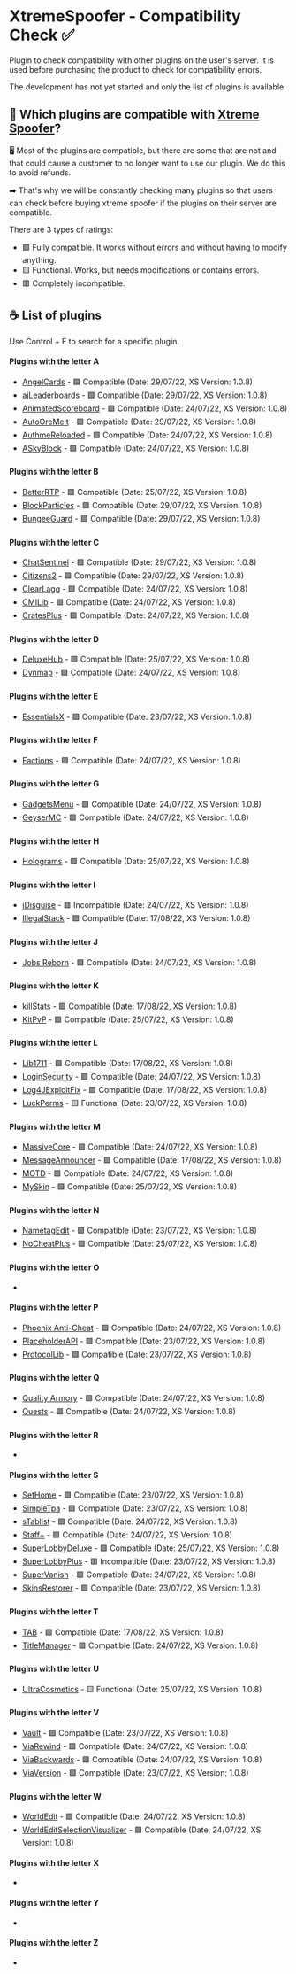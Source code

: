# XtremeSpoofer - Compatibility Check ✅
Plugin to check compatibility with other plugins on the user's server. It is used before purchasing the product to check for compatibility errors.

The development has not yet started and only the list of plugins is available.

## 🤔 Which plugins are compatible with [Xtreme Spoofer](https://xtreme.red/resources/resource/6--xtreme-spoofer--/)?
🖥️ Most of the plugins are compatible, but there are some that are not and that could cause a customer to no longer want to use our plugin. We do this to avoid refunds.

➡️ That's why we will be constantly checking many plugins so that users can check before buying xtreme spoofer if the plugins on their server are compatible.

There are 3 types of ratings:
- 🟩 Fully compatible. It works without errors and without having to modify anything.
- 🟨 Functional. Works, but needs modifications or contains errors.
- 🟥 Completely incompatible.

## ☕ List of plugins

Use Control + F to search for a specific plugin.

#### Plugins with the letter A
- [AngelCards](https://www.spigotmc.org/resources/angelcards.64831/) - 🟩 Compatible (Date: 29/07/22, XS Version: 1.0.8)
- [ajLeaderboards](https://gitlab.com/ajg0702/ajleaderboards) - 🟩 Compatible (Date: 29/07/22, XS Version: 1.0.8)
- [AnimatedScoreboard](https://www.spigotmc.org/resources/animatedscoreboard.20848/) - 🟩 Compatible (Date: 24/07/22, XS Version: 1.0.8)
- [AutoOreMelt](https://www.spigotmc.org/resources/autooremelt.12705/) - 🟩 Compatible (Date: 29/07/22, XS Version: 1.0.8)
- [AuthmeReloaded](https://www.spigotmc.org/resources/clearlagg.68271/) - 🟩 Compatible (Date: 24/07/22, XS Version: 1.0.8)
- [ASkyBlock](https://www.spigotmc.org/resources/askyblock.1220/) - 🟩 Compatible (Date: 24/07/22, XS Version: 1.0.8)
#### Plugins with the letter B
- [BetterRTP](https://github.com/SuperRonanCraft/BetterRTP/) - 🟩 Compatible (Date: 25/07/22, XS Version: 1.0.8)
- [BlockParticles](https://github.com/Crazy-Crew/Block-Particles) - 🟩 Compatible (Date: 29/07/22, XS Version: 1.0.8)
- [BungeeGuard](https://github.com/lucko/BungeeGuard) - 🟩 Compatible (Date: 29/07/22, XS Version: 1.0.8)
#### Plugins with the letter C
- [ChatSentinel](https://www.mc-market.org/resources/23698/) - 🟩 Compatible (Date: 29/07/22, XS Version: 1.0.8)
- [Citizens2](https://github.com/CitizensDev/Citizens2) - 🟩 Compatible (Date: 29/07/22, XS Version: 1.0.8)
- [ClearLagg](https://www.spigotmc.org/resources/clearlagg.68271/) - 🟩 Compatible (Date: 24/07/22, XS Version: 1.0.8)
- [CMILib](https://www.spigotmc.org/resources/cmilib.87610/) - 🟩 Compatible (Date: 24/07/22, XS Version: 1.0.8)
- [CratesPlus](https://www.spigotmc.org/resources/cratesplus-free-crates-plugin-1-8-1-16-4.5018/) - 🟩 Compatible (Date: 24/07/22, XS Version: 1.0.8)
#### Plugins with the letter D
- [DeluxeHub](https://github.com/ItsLewizzz/DeluxeHub) - 🟩 Compatible (Date: 25/07/22, XS Version: 1.0.8)
- [Dynmap](https://www.spigotmc.org/resources/askyblock.1220/) - 🟩 Compatible (Date: 24/07/22, XS Version: 1.0.8)
#### Plugins with the letter E
- [EssentialsX](https://essentialsx.net/) - 🟩 Compatible (Date: 23/07/22, XS Version: 1.0.8)
#### Plugins with the letter F
- [Factions](https://www.spigotmc.org/resources/factions.1900/) - 🟩 Compatible (Date: 24/07/22, XS Version: 1.0.8)
#### Plugins with the letter G
- [GadgetsMenu](https://www.spigotmc.org/resources/gadgetsmenu-1-8-1-19-free.10885/) - 🟩 Compatible (Date: 24/07/22, XS Version: 1.0.8)
- [GeyserMC](https://geysermc.org/) - 🟩 Compatible (Date: 24/07/22, XS Version: 1.0.8)
#### Plugins with the letter H
- [Holograms](https://github.com/sainttx/Holograms) - 🟩 Compatible (Date: 25/07/22, XS Version: 1.0.8)
#### Plugins with the letter I
- [iDisguise](https://www.spigotmc.org/resources/idisguise.5509/) - 🟥 Incompatible (Date: 24/07/22, XS Version: 1.0.8)
- [IllegalStack](https://github.com/dniym/IllegalStack) - 🟩 Compatible (Date: 17/08/22, XS Version: 1.0.8)
#### Plugins with the letter J
- [Jobs Reborn](https://www.spigotmc.org/resources/jobs-reborn.4216/) - 🟩 Compatible (Date: 24/07/22, XS Version: 1.0.8)
#### Plugins with the letter K
- [killStats](https://www.spigotmc.org/resources/killstats.2098/) - 🟩 Compatible (Date: 17/08/22, XS Version: 1.0.8)
- [KitPvP](https://www.spigotmc.org/resources/kitpvp-1-8-1-18-custom-kits-leaderboards-gui-levels-kill-streaks-abilities-more.27107/) - 🟩 Compatible (Date: 25/07/22, XS Version: 1.0.8)
#### Plugins with the letter L
- [Lib1711](https://www.spigotmc.org/resources/lib1711.35982/) - 🟩 Compatible (Date: 17/08/22, XS Version: 1.0.8)
- [LoginSecurity](https://github.com/lenis0012/LoginSecurity-2) - 🟩 Compatible (Date: 24/07/22, XS Version: 1.0.8)
- [Log4JExploitFix](https://github.com/Luziferium/Log4JExploitFix) - 🟩 Compatible (Date: 17/08/22, XS Version: 1.0.8)
- [LuckPerms](https://luckperms.net/) - 🟨 Functional (Date: 23/07/22, XS Version: 1.0.8)
#### Plugins with the letter M
- [MassiveCore](https://www.spigotmc.org/resources/massivecore.1901/) - 🟩 Compatible (Date: 24/07/22, XS Version: 1.0.8)
- [MessageAnnouncer](https://www.spigotmc.org/resources/messageannouncer.5408/) - 🟩 Compatible (Date: 17/08/22, XS Version: 1.0.8)
- [MOTD](https://www.spigotmc.org/resources/motd-1-8-1-18-1.8390/) - 🟩 Compatible (Date: 24/07/22, XS Version: 1.0.8)
- [MySkin](https://www.spigotmc.org/resources/myskin-1-8-x-1-16-5.52303/) - 🟩 Compatible (Date: 25/07/22, XS Version: 1.0.8)
#### Plugins with the letter N
- [NametagEdit](https://github.com/sgtcaze/NametagEdit) - 🟩 Compatible (Date: 23/07/22, XS Version: 1.0.8)
- [NoCheatPlus](https://github.com/NoCheatPlus/NoCheatPlus/) - 🟩 Compatible (Date: 25/07/22, XS Version: 1.0.8)
#### Plugins with the letter O
-
#### Plugins with the letter P
- [Phoenix Anti-Cheat](https://www.spigotmc.org/resources/phoenix-anti-cheat.6207/) - 🟩 Compatible (Date: 24/07/22, XS Version: 1.0.8)
- [PlaceholderAPI](https://github.com/PlaceholderAPI/PlaceholderAPI) - 🟩 Compatible (Date: 23/07/22, XS Version: 1.0.8)
- [ProtocolLib](https://github.com/dmulloy2/ProtocolLib/) - 🟩 Compatible (Date: 23/07/22, XS Version: 1.0.8)
#### Plugins with the letter Q
- [Quality Armory](https://github.com/ZombieStriker/QualityArmory/) - 🟩 Compatible (Date: 24/07/22, XS Version: 1.0.8)
- [Quests](https://www.spigotmc.org/resources/quests.3711/) - 🟩 Compatible (Date: 24/07/22, XS Version: 1.0.8)
#### Plugins with the letter R
-
#### Plugins with the letter S
- [SetHome](https://www.spigotmc.org/resources/set-home.32748/) - 🟩 Compatible (Date: 23/07/22, XS Version: 1.0.8)
- [SimpleTpa](https://www.spigotmc.org/resources/simple-tpa.64270/) - 🟩 Compatible (Date: 23/07/22, XS Version: 1.0.8)
- [sTablist](https://github.com/DevJul1an/sTablist) - 🟩 Compatible (Date: 24/07/22, XS Version: 1.0.8)
- [Staff+](https://github.com/Qballl/StaffPlus) - 🟩 Compatible (Date: 24/07/22, XS Version: 1.0.8)
- [SuperLobbyDeluxe](https://www.spigotmc.org/resources/%E2%9C%AA-superlobbydeluxe-1-8-8-1-19-x-%E2%9C%AA.20400/) - 🟩 Compatible (Date: 25/07/22, XS Version: 1.0.8)
- [SuperLobbyPlus](https://www.spigotmc.org/resources/superlobbyplus-advanced-lobby-animated-scoreboard-chat-commands-abandoned.43816/) - 🟥 Incompatible (Date: 23/07/22, XS Version: 1.0.8)
- [SuperVanish](https://www.spigotmc.org/resources/supervanish-be-invisible.1331/) - 🟩 Compatible (Date: 24/07/22, XS Version: 1.0.8)
- [SkinsRestorer](https://skinsrestorer.net/) - 🟩 Compatible (Date: 23/07/22, XS Version: 1.0.8)
#### Plugins with the letter T
- [TAB](https://github.com/NEZNAMY/TAB) - 🟩 Compatible (Date: 17/08/22, XS Version: 1.0.8)
- [TitleManager](https://www.spigotmc.org/resources/titlemanager.1049/) - 🟩 Compatible (Date: 24/07/22, XS Version: 1.0.8)
#### Plugins with the letter U
- [UltraCosmetics](http://github.com/iSach/UltraCosmetics) - 🟨 Functional (Date: 25/07/22, XS Version: 1.0.8)
#### Plugins with the letter V
- [Vault](https://github.com/milkbowl/Vault) - 🟩 Compatible (Date: 23/07/22, XS Version: 1.0.8)
- [ViaRewind](https://github.com/Gerrygames/ViaRewind) - 🟩 Compatible (Date: 24/07/22, XS Version: 1.0.8)
- [ViaBackwards](https://github.com/ViaVersion/ViaBackwards/) - 🟩 Compatible (Date: 24/07/22, XS Version: 1.0.8)
- [ViaVersion](https://viaversion.com/) - 🟩 Compatible (Date: 23/07/22, XS Version: 1.0.8)
#### Plugins with the letter W
- [WorldEdit](https://dev.bukkit.org/projects/worldedit) - 🟩 Compatible (Date: 24/07/22, XS Version: 1.0.8)
- [WorldEditSelectionVisualizer](https://www.spigotmc.org/resources/worldeditselectionvisualizer-1-7-10-1-19.17311/) - 🟩 Compatible (Date: 24/07/22, XS Version: 1.0.8)
#### Plugins with the letter X
-
#### Plugins with the letter Y
-
#### Plugins with the letter Z
-
